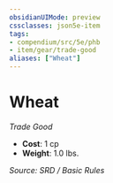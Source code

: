 ```yaml
---
obsidianUIMode: preview
cssclasses: json5e-item
tags:
- compendium/src/5e/phb
- item/gear/trade-good
aliases: ["Wheat"]
---
```

# Wheat
*Trade Good*  

- **Cost**: 1 cp
- **Weight**: 1.0 lbs.

*Source: SRD / Basic Rules*